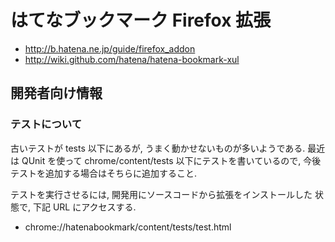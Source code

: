 # はてなブックマーク Firefox 拡張

* <http://b.hatena.ne.jp/guide/firefox_addon>
* <http://wiki.github.com/hatena/hatena-bookmark-xul>

## 開発者向け情報

### テストについて

古いテストが tests 以下にあるが, うまく動かせないものが多いようである.
最近は QUnit を使って chrome/content/tests 以下にテストを書いているので,
今後テストを追加する場合はそちらに追加すること.

テストを実行させるには, 開発用にソースコードから拡張をインストールした
状態で, 下記 URL にアクセスする.

* chrome://hatenabookmark/content/tests/test.html
